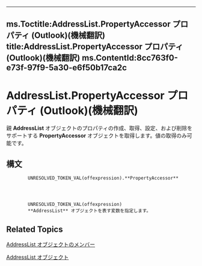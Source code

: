 

---
ms.Toctitle:AddressList.PropertyAccessor プロパティ (Outlook)(機械翻訳)
title:AddressList.PropertyAccessor プロパティ (Outlook)(機械翻訳)
ms.ContentId:8cc763f0-e73f-97f9-5a30-e6f50b17ca2c
---
# AddressList.PropertyAccessor プロパティ (Outlook)(機械翻訳)




親 **AddressList** オブジェクトのプロパティの作成、取得、設定、および削除をサポートする **PropertyAccessor** オブジェクトを取得します。値の取得のみ可能です。

## 構文

            UNRESOLVED_TOKEN_VAL(offexpression).**PropertyAccessor**




            UNRESOLVED_TOKEN_VAL(offexpression)
            **AddressList** オブジェクトを表す変数を指定します。



## Related Topics

[AddressList オブジェクトのメンバー](49ce35c2-400b-16b0-5f74-7f7d6260e45b.md)

[AddressList オブジェクト](84611afe-48b1-185b-df4b-0f004e7436ff.md)




